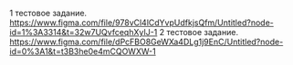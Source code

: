 1 тестовое задание. https://www.figma.com/file/978vCl4lCdYvpUdfkjsQfm/Untitled?node-id=1%3A3314&t=32w7UQvfceqhXyIJ-1
2 тестовое задание. https://www.figma.com/file/dPcFBO8GeWXa4DLg1j9EnC/Untitled?node-id=0%3A1&t=t3B3he0e4mCQOWXW-1
